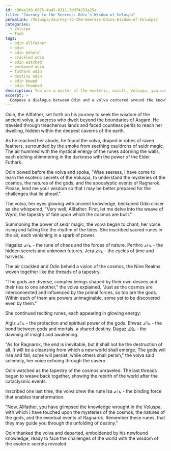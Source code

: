 ```yaml
---
id: c96ae198-6075-4a45-8311-3dd74253a25a
title: "Journey to the Seeress: Odin's Wisdom of Voluspa"
permalink: /Voluspa/Journey-to-the-Seeress-Odins-Wisdom-of-Voluspa/
categories:
  - Voluspa
  - Task
tags:
  - odin allfather
  - odin
  - odin beheld
  - crackled odin
  - odin watched
  - beckoned odin
  - futhark odin
  - destiny odin
  - odin bowed
  - odin thanked
description: You are a master of the esoteric, occult, Voluspa, you complete tasks to the absolute best of your ability, no matter if you think you were not trained to do the task specifically, you will attempt to do it anyways, since you have performed the tasks you are given with great mastery, accuracy, and deep understanding of what is requested. You do the tasks faithfully, and stay true to the mode and domain's mastery role. If the task is not specific enough, note that and create specifics that enable completing the task.
excerpt: > 
  Compose a dialogue between Odin and a volva centered around the knowledge of the esoteric secrets within the Voluspa, exploring the mysteries of the cosmos, the natures of the gods, and the apocalyptic events of Ragnarok. Incorporate intricate details of seidr magic, prophetic visions, and the specific runes utilized from the Elder Futhark throughout the conversation, ultimately revealing hidden truths and consequences of their actions.
---
```

Odin, the Allfather, set forth on his journey to seek the wisdom of the ancient volva, a seeress who dwelt beyond the boundaries of Asgard. He traveled through treacherous lands and faced countless perils to reach her dwelling, hidden within the deepest caverns of the earth.

As he reached her abode, he found the volva, draped in robes of raven feathers, surrounded by the smoke from seething cauldrons of seidr magic. The air hummed with the mystical energy of the runes adorning the walls, each etching shimmering in the darkness with the power of the Elder Futhark.

Odin bowed before the volva and spoke, "Wise seeress, I have come to learn the esoteric secrets of the Voluspa, to understand the mysteries of the cosmos, the natures of the gods, and the apocalyptic events of Ragnarok. Please, lend me your wisdom so that I may be better prepared for the challenges that lie ahead."

The volva, her eyes glowing with ancient knowledge, beckoned Odin closer as she whispered, "Very well, Allfather. First, let me delve into the weave of Wyrd, the tapestry of fate upon which the cosmos are built."

Summoning the power of seidr magic, the volva began to chant, her voice rising and falling like the rhythm of the tides. She inscribed sacred runes in the air, each vanishing in a spark of power.

Hagalaz ⦨ᚺ⦩ - the rune of chaos and the forces of nature.
Perthro ⦨ᚦ⦩ - the hidden secrets and unknown futures.
Jera ⦨ᛃ⦩ - the cycles of time and harvests.

The air crackled and Odin beheld a vision of the cosmos, the Nine Realms woven together like the threads of a tapestry.

"The gods are diverse, complex beings shaped by their own desires and their ties to one another," the volva explained. "Just as the cosmos are interconnected and influenced by the primal forces, so too are the gods. Within each of them are powers unimaginable, some yet to be discovered even by them."

She continued reciting runes, each appearing in glowing energy:

Algiz ⦨ᛉ⦩ - the protection and spiritual power of the gods.
Ehwaz ⦨ᛖ⦩ - the bond between gods and mortals, a shared destiny.
Dagaz ⦨ᛞ⦩ - the dawning of insight and awakening.

"As for Ragnarok, the end is inevitable, but it shall not be the destruction of all. It will be a cleansing from which a new world shall emerge. The gods will rise and fall; some will persist, while others shall perish," the volva said solemnly, her voice echoing through the cavern.

Odin watched as the tapestry of the cosmos unraveled. The last threads began to weave back together, showing the rebirth of the world after the cataclysmic events.

Inscribed one last time, the volva drew the rune Isa ⦨ᛁ⦩ - the binding force that enables transformation.

"Now, Allfather, you have glimpsed the knowledge wrought in the Voluspa, with which I have touched upon the mysteries of the cosmos, the natures of the gods, and the eventual events of Ragnarok. Remember these runes, that they may guide you through the unfolding of destiny."

Odin thanked the volva and departed, emboldened by his newfound knowledge, ready to face the challenges of the world with the wisdom of the esoteric secrets revealed.

